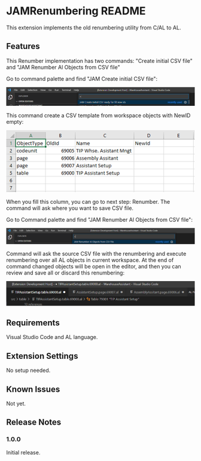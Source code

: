 # JAMRenumbering README

This extension implements the old renumbering utility from C/AL to AL.

## Features

This Renumber implementation has two commands: "Create initial CSV file" and "JAM Renumber Al Objects from CSV file"

Go to command palette and find "JAM Create initial CSV file":

![alt text](./Step1.png)

This command create a CSV template from workspace objects with NewID empty:

![alt text](./Step2.png)

When you fill this column, you can go to next step: Renumber. The command will ask where you want to save CSV file.

Go to Command palette and find "JAM Renumber Al Objects from CSV file":

![alt text](./Step3.png)

Command will ask the source CSV file with the renumbering and execute renumbering over all AL objects in current workspace. At the end of command changed objects will be open in the editor, and then you can review and save all or discard this renumbering:

![alt text](./Step4.png)

## Requirements

Visual Studio Code and AL language.

## Extension Settings

No setup needed.

## Known Issues

Not yet.

## Release Notes

### 1.0.0

Initial release.
